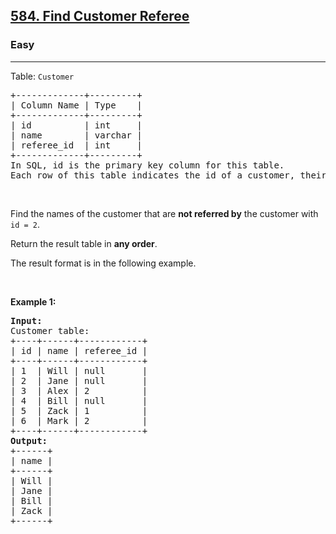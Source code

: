 <h2><a href="https://leetcode.com/problems/find-customer-referee/?lang=pythondata">584. Find Customer Referee</a></h2><h3>Easy</h3><hr><p>Table: <code>Customer</code></p>

<pre>
+-------------+---------+
| Column Name | Type    |
+-------------+---------+
| id          | int     |
| name        | varchar |
| referee_id  | int     |
+-------------+---------+
In SQL, id is the primary key column for this table.
Each row of this table indicates the id of a customer, their name, and the id of the customer who referred them.
</pre>

<p>&nbsp;</p>

<p>Find the names of the customer that are <strong>not referred by</strong> the customer with <code>id = 2</code>.</p>

<p>Return the result table in <strong>any order</strong>.</p>

<p>The result format is in the following example.</p>

<p>&nbsp;</p>
<p><strong class="example">Example 1:</strong></p>

<pre>
<strong>Input:</strong> 
Customer table:
+----+------+------------+
| id | name | referee_id |
+----+------+------------+
| 1  | Will | null       |
| 2  | Jane | null       |
| 3  | Alex | 2          |
| 4  | Bill | null       |
| 5  | Zack | 1          |
| 6  | Mark | 2          |
+----+------+------------+
<strong>Output:</strong> 
+------+
| name |
+------+
| Will |
| Jane |
| Bill |
| Zack |
+------+
</pre>
